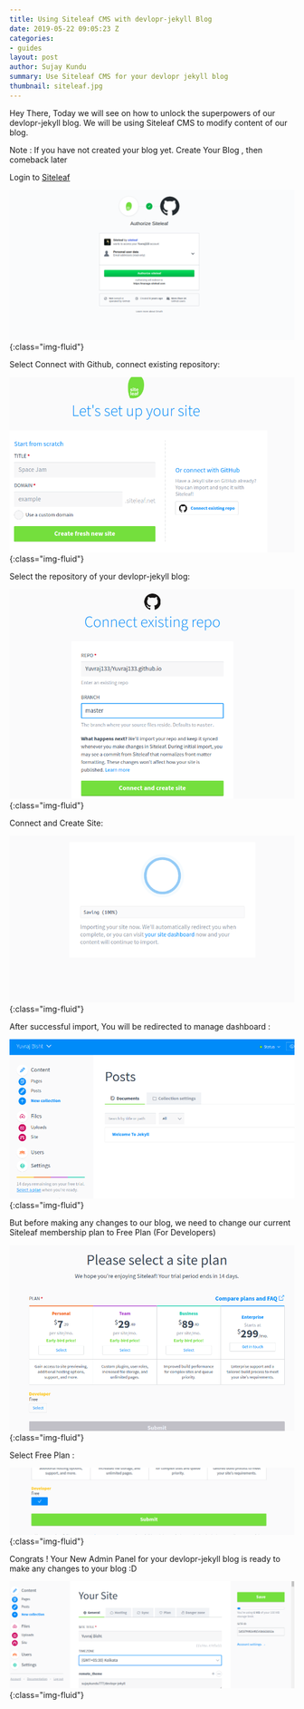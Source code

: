 ```yaml
---
title: Using Siteleaf CMS with devlopr-jekyll Blog
date: 2019-05-22 09:05:23 Z
categories:
- guides
layout: post
author: Sujay Kundu
summary: Use Siteleaf CMS for your devlopr jekyll blog
thumbnail: siteleaf.jpg
---
```


Hey There, Today we will see on how to unlock the superpowers of our devlopr-jekyll blog. We will be using Siteleaf CMS to modify content of our blog.

Note : If you have not created your blog yet. Create Your Blog , then comeback later 

Login to [Siteleaf](https://www.siteleaf.com/) 

![Using Siteleaf ](/assets/img/posts/siteleaf/1.png){:class="img-fluid"}

Select Connect with Github, connect existing repository: 

![Using Siteleaf ](/assets/img/posts/siteleaf/2.png){:class="img-fluid"}

Select the repository of your devlopr-jekyll blog: 

![Using Siteleaf ](/assets/img/posts/siteleaf/3.png){:class="img-fluid"}

Connect and Create Site:

![Using Siteleaf ](/assets/img/posts/siteleaf/4.png){:class="img-fluid"}

After successful import, You will be redirected to manage dashboard :

![Using Siteleaf ](/assets/img/posts/siteleaf/5.png){:class="img-fluid"}

But before making any changes to our blog, we need to change our current Siteleaf membership plan to Free Plan (For Developers)

![Using Siteleaf ](/assets/img/posts/siteleaf/6.png){:class="img-fluid"}

Select Free Plan :

![Using Siteleaf ](/assets/img/posts/siteleaf/8.png){:class="img-fluid"}

Congrats ! Your New Admin Panel for your devlopr-jekyll blog is ready to make any changes to your blog :D

![Using Siteleaf ](/assets/img/posts/siteleaf/9.png){:class="img-fluid"}




